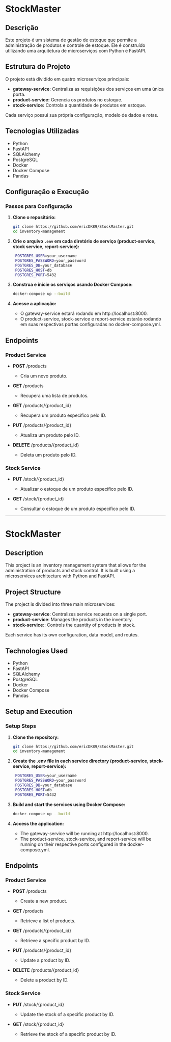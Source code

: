 # StockMaster

## Descrição
Este projeto é um sistema de gestão de estoque que permite a administração de produtos e controle de estoque. Ele é construído utilizando uma arquitetura de microserviços com Python e FastAPI.

## Estrutura do Projeto
O projeto está dividido em quatro microserviços principais:

- **gateway-service**: Centraliza as requisições dos serviços em uma única porta.
- **product-service:** Gerencia os produtos no estoque.
- **stock-service:** Controla a quantidade de produtos em estoque.

Cada serviço possui sua própria configuração, modelo de dados e rotas.

## Tecnologias Utilizadas
- Python
- FastAPI
- SQLAlchemy
- PostgreSQL
- Docker
- Docker Compose
- Pandas

## Configuração e Execução

### Passos para Configuração

1. **Clone o repositório:**
   ```bash
   git clone https://github.com/ericDK89/StockMaster.git
   cd inventory-management
   ```

2. **Crie o arquivo `.env` em cada diretório de serviço (product-service, stock service, report-service):**
   ```bash
    POSTGRES_USER=your_username
    POSTGRES_PASSWORD=your_password
    POSTGRES_DB=your_database
    POSTGRES_HOST=db
    POSTGRES_PORT=5432
     ```
      
3. **Construa e inicie os serviços usando Docker Compose:**
    ```bash
    docker-compose up --build
     ```

4. **Acesse a aplicação:**
    - O gateway-service estará rodando em http://localhost:8000.
    - O product-service, stock-service e report-service estarão rodando em suas respectivas portas configuradas no docker-compose.yml.


## Endpoints

### Product Service
- **POST** /products
    - Cria um novo produto.
    
- **GET** /products
    - Recupera uma lista de produtos.

- **GET** /products/{product_id}
    - Recupera um produto específico pelo ID.

- **PUT** /products/{product_id}
    - Atualiza um produto pelo ID.

- **DELETE** /products/{product_id}
    - Deleta um produto pelo ID.

### Stock Service
- **PUT** /stock/{product_id}
    - Atualizar o estoque de um produto específico pelo ID.

- **GET** /stock/{product_id}
    - Consultar o estoque de um produto específico pelo ID.

---

# StockMaster

## Description
This project is an inventory management system that allows for the administration of products and stock control. It is built using a microservices architecture with Python and FastAPI.

## Project Structure
The project is divided into three main microservices:

- **gateway-service**: Centralizes service requests on a single port.
- **product-service**: Manages the products in the inventory.
- **stock-service:**: Controls the quantity of products in stock.

Each service has its own configuration, data model, and routes.

## Technologies Used
- Python
- FastAPI
- SQLAlchemy
- PostgreSQL
- Docker
- Docker Compose
- Pandas

## Setup and Execution

### Setup Steps

1. **Clone the repository:**
   ```bash
   git clone https://github.com/ericDK89/StockMaster.git
   cd inventory-management
   ```

2. **Create the .env file in each service directory (product-service, stock-service, report-service):**
   ```bash
    POSTGRES_USER=your_username
    POSTGRES_PASSWORD=your_password
    POSTGRES_DB=your_database
    POSTGRES_HOST=db
    POSTGRES_PORT=5432
     ```
      
3. **Build and start the services using Docker Compose:**
    ```bash
    docker-compose up --build
     ```

4. **Access the application:**
    - The gateway-service will be running at http://localhost:8000.
    - The product-service, stock-service, and report-service will be running on their respective ports configured in the docker-compose.yml.

## Endpoints

### Product Service
- **POST** /products
    - Create a new product.

- **GET** /products
    - Retrieve a list of products.

- **GET** /products/{product_id}
    - Retrieve a specific product by ID.

- **PUT** /products/{product_id}
    - Update a product by ID.

- **DELETE** /products/{product_id}
    - Delete a product by ID.

### Stock Service
- **PUT** /stock/{product_id}
    - Update the stock of a specific product by ID.

- **GET** /stock/{product_id}
    - Retrieve the stock of a specific product by ID.
